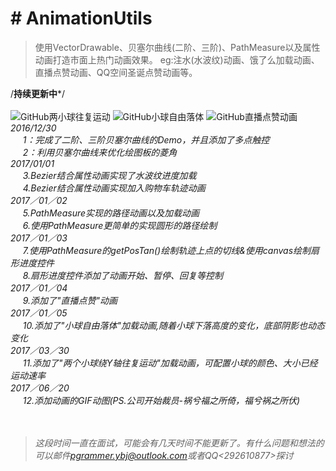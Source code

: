 # # AnimationUtils
>使用VectorDrawable、贝塞尔曲线(二阶、三阶)、PathMeasure以及属性动画打造市面上热门动画效果。
>eg:注水(水波纹)动画、饿了么加载动画、直播点赞动画、QQ空间圣诞点赞动画等。

/**************************持续更新中***************************/<br><br>
![GitHub两小球往复运动](http://orsggluk8.bkt.clouddn.com/image/github/gifdianzan.gif)
![GitHub小球自由落体](http://orsggluk8.bkt.clouddn.com/image/github/giffreedown.gif)
![GitHub直播点赞动画](http://orsggluk8.bkt.clouddn.com/image/github/giftwoball.gif)
<br>
<i>2016/12/30<br>
      &nbsp;&nbsp;&nbsp;&nbsp;
      1：完成了二阶、三阶贝塞尔曲线的Demo，并且添加了多点触控<br>
       &nbsp;&nbsp;&nbsp;&nbsp;
       2：利用贝塞尔曲线来优化绘图板的菱角<br>
<i>2017/01/01<br>
      &nbsp;&nbsp;&nbsp;&nbsp;
      3.Bezier结合属性动画实现了水波纹进度加载<br>
      &nbsp;&nbsp;&nbsp;&nbsp;
      4.Bezier结合属性动画实现加入购物车轨迹动画<br>
<i>2017／01／02<br>
     &nbsp;&nbsp;&nbsp;&nbsp;
     5.PathMeasure实现的路径动画以及加载动画<br>
     &nbsp;&nbsp;&nbsp;&nbsp;
     6.使用PathMeasure更简单的实现圆形的路径绘制<br>
<i>2017／01／03<br>
     &nbsp;&nbsp;&nbsp;&nbsp;
     7.使用PathMeasure的getPosTan()绘制轨迹上点的切线&使用canvas绘制扇形进度控件<br>
     &nbsp;&nbsp;&nbsp;&nbsp;
     8.扇形进度控件添加了动画开始、暂停、回复等控制<br>
<i>2017／01／04<br>
     &nbsp;&nbsp;&nbsp;&nbsp;
     9.添加了"直播点赞"动画<br>
<i>2017／01／05<br>
     &nbsp;&nbsp;&nbsp;&nbsp;
     10.添加了"小球自由落体"加载动画,随着小球下落高度的变化，底部阴影也动态变化<br>
<i>2017／03／30<br>
     &nbsp;&nbsp;&nbsp;&nbsp;
     11.添加了"两个小球绕Y轴往复运动"加载动画，可配置小球的颜色、大小已经运动速率<br>
<i>2017／06／20<br>
          &nbsp;&nbsp;&nbsp;&nbsp;
     12.添加动画的GIF动图(PS.公司开始裁员-祸兮福之所倚，福兮祸之所伏)<br>
<br>
<br>
><i>这段时间一直在面试，可能会有几天时间不能更新了。有什么问题和想法的可以邮件<pgrammer.ybj@outlook.com>或者QQ<292610877>探讨
